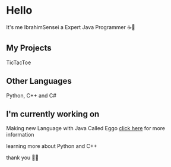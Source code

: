 # Hello 
It's me IbrahimSensei a Expert Java Programmer ☕🙂

## My Projects

TicTacToe

## Other Languages

Python, C++ and C#

## I'm currently working on 


Making new Language with Java Called Eggo <a href="https://ibrahimsensei.github.io">click here</a> for more information 


learning more about Python and C++


thank you 🙂🙂

<!--
**IbrahimSensei/IbrahimSensei** is a ✨ _special_ ✨ repository because its `README.md` (this file) appears on your GitHub profile.

Here are some ideas to get you started:

- 🔭 I’m currently working on ...
- 🌱 I’m currently learning ...
- 👯 I’m looking to collaborate on ...
- 🤔 I’m looking for help with ...
- 💬 Ask me about ...
- 📫 How to reach me: ...
- 😄 Pronouns: ...
- ⚡ Fun fact: ...
-->

